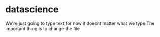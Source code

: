 # datascience
We're just going to type text for now
it doesnt matter what we type
The important thing is to change the file
